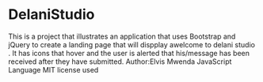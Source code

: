 # DelaniStudio

This is a project that illustrates an application
that uses Bootstrap and jQuery to create a landing page 
that will dispplay awelcome to delani studio .
It has icons that hover and the user is alerted that 
his/message has been received after they have submitted.
Author:Elvis Mwenda
JavaScript Language
MIT license used
